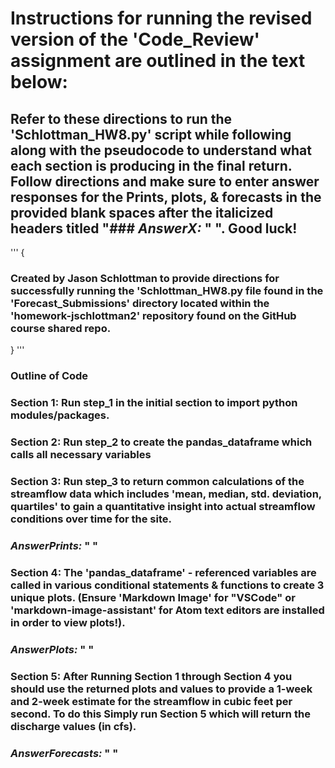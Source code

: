 
# Instructions for running the revised version of the  'Code_Review' assignment are outlined in the text below:

## Refer to these directions to run the 'Schlottman_HW8.py' script while following along with the pseudocode to understand what each section is producing in the final return. Follow directions and make sure to enter answer responses for the Prints, plots, & forecasts in the provided  blank spaces after the italicized headers titled "### *AnswerX:* " ". Good luck!

'''
{
### Created by Jason Schlottman to provide directions for successfully running the 'Schlottman_HW8.py file found in the 'Forecast_Submissions' directory located within the 'homework-jschlottman2' repository found on the GitHub course shared repo.
}
'''

### **Outline of Code**

### Section 1: Run step_1 in the initial section to import python modules/packages.

### Section 2: Run step_2 to create the pandas_dataframe which calls all necessary variables

### Section 3: Run step_3 to return common calculations of the streamflow data which includes 'mean, median, std. deviation, quartiles' to gain a quantitative insight into actual streamflow conditions over time for the site.

### *AnswerPrints:* " "

### Section 4: The 'pandas_dataframe' - referenced variables are called in various conditional statements & functions to create 3 unique plots. (Ensure 'Markdown Image' for "VSCode" or 'markdown-image-assistant' for Atom text editors are installed in order to view plots!).

### *AnswerPlots:* " "

### Section 5: After Running Section 1 through Section 4 you should use the returned plots and values to provide a 1-week and 2-week estimate for the streamflow in cubic feet per second. To do this Simply run Section 5 which will return the discharge values (in cfs).

### *AnswerForecasts:* " "
